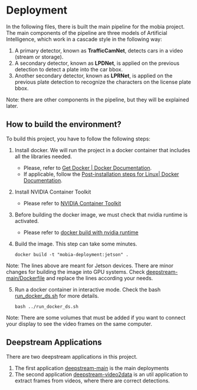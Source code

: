 # Deployment

In the following files, there is built the main pipeline for the mobia project. The main components of the pipeline are three models of Artificial Intelligence, which work in a cascade style in the following way:

1. A primary detector, known as **TrafficCamNet**, detects cars in a video (stream or storage).
2. A secondary detector, known as **LPDNet**, is applied on the previous detection to detect a plate into the car bbox.
3. Another secondary detector, known as **LPRNet**, is applied on the previous plate detection to recognize the characters on the license plate bbox.

Note: there are other components in the pipeline, but they will be explained later.

## How to build the environment?

To build this project, you have to follow the following steps:

1. Install docker. We will run the project in a docker container that includes all the libraries needed.
    * Please, refer to [Get Docker | Docker Documentation](https://docs.docker.com/get-docker/).
    * If applicable, follow the [Post-installation steps for Linux| Docker Documentation](https://docs.docker.com/engine/install/linux-postinstall/).
2. Install NVIDIA Container Toolkit
    * Please refer to [NVIDIA Container Toolkit](https://docs.nvidia.com/datacenter/cloud-native/container-toolkit/install-guide.html)
3. Before building the docker image, we must check that nvidia runtime is activated.
    * Please refer to [docker build with nvidia runtime](https://stackoverflow.com/questions/59691207/docker-build-with-nvidia-runtime)
4. Build the image. This step can take some minutes.

    ```console
    docker build -t "mobia-deployment:jetson" .
    ```
Note: The lines above are meant for Jetson devices. There are minor changes for building the image into GPU systems. Check [deepstream-main/Dockerfile](./deepstream-main/Dockerfile) and replace the lines according your needs.

5. Run a docker container in interactive mode. Check the bash [run_docker_ds.sh](./run_docker_ds.sh) for more details.
    ```console
    bash ../run_docker_ds.sh
    ```

Note: There are some volumes that must be added if you want to connect your display to see the video frames on the same computer.

## Deepstream Applications 

There are two deepstream applications in this project.

1. The first application [deepstream-main](./deepstream-main/) is the main deployments
2. The second application [deepstream-video2data](./deepstream-video2data/) is an util application to extract frames from videos, where there are correct detections.

